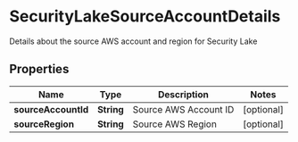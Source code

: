 

# SecurityLakeSourceAccountDetails

Details about the source AWS account and region for Security Lake

## Properties

| Name | Type | Description | Notes |
|------------ | ------------- | ------------- | -------------|
|**sourceAccountId** | **String** | Source AWS Account ID |  [optional] |
|**sourceRegion** | **String** | Source AWS Region |  [optional] |



